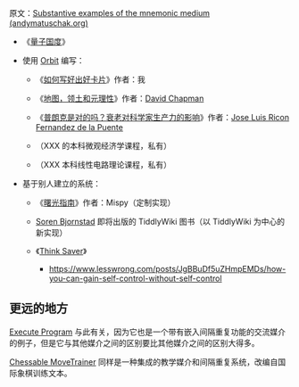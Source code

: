 原文：[Substantive examples of the mnemonic medium (andymatuschak.org)](https://notes.andymatuschak.org/zDmYvwSyN9YRv5HgDYwX19C28jC9qZ5qiMJ)

- 《[量子国度](https://quantum.country/)》

- 使用 [Orbit](https://notes.andymatuschak.org/z72ioKyd4X48WndtAsfkhnKwsD8o5PaaT384o) 编写：

  - 《[如何写好出好卡片](https://andymatuschak.org/prompts/)》作者：我

  - 《[地图，领土和元理性](https://metarationality.com/maps-and-territory)》作者：[David Chapman](https://notes.andymatuschak.org/z29Uv6CnK2xSy3nivekQwMMXW2jwzd4yQWbN)

  - 《[普朗克是对的吗？衰老对科学家生产力的影响](https://nintil.com/age-and-science/)》作者：[Jose Luis Ricon Fernandez de la Puente](https://notes.andymatuschak.org/zAxicVEnF4ZKani8m5LXHYRDDvrZctBvWYV)

  - （XXX 的本科微观经济学课程，私有）

  - （XXX 本科线性电路理论课程，私有）

- 基于别人建立的系统：

  - 《[曙光指南](https://dawnguide.com/home)》作者：Mispy（定制实现）

  - [Soren Bjornstad](https://notes.andymatuschak.org/zzfor7LXCY9JBRjFmMaeLw5zV69GM2dSDQA) 即将出版的 TiddlyWiki 图书（以 TiddlyWiki 为中心的新实现）

  - 《[Think Saver](https://notes.andymatuschak.org/zBM4qbJhN1XA4wBpDCj2fonXiz4sgQFe4YR)》

    - https://www.lesswrong.com/posts/JgBBuDf5uZHmpEMDs/how-you-can-gain-self-control-without-self-control

## 更远的地方

[Execute Program](https://notes.andymatuschak.org/z2LGZ8cXBcQMP7YuAHbeVyCSLZoiMXvQNKCok) 与此有关，因为它也是一个带有嵌入间隔重复功能的交流媒介的例子，但是它与其他媒介之间的区别要比其他媒介之间的区别大得多。

[Chessable MoveTrainer](https://notes.andymatuschak.org/z8MgFD7B7QRqqGZXsJqeGpm5PJhroPwb6BW2V) 同样是一种集成的教学媒介和间隔重复系统，改编自国际象棋训练文本。